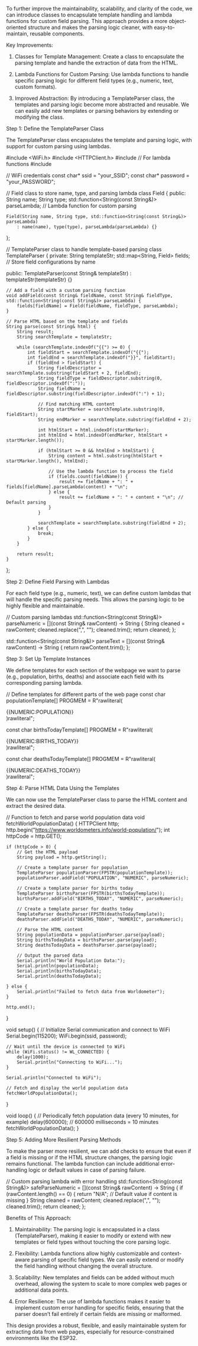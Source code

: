 To further improve the maintainability, scalability, and clarity of the code, we can introduce classes to encapsulate template handling and lambda functions for custom field parsing. This approach provides a more object-oriented structure and makes the parsing logic cleaner, with easy-to-maintain, reusable components.

Key Improvements:

1. Classes for Template Management: Create a class to encapsulate the parsing template and handle the extraction of data from the HTML.


2. Lambda Functions for Custom Parsing: Use lambda functions to handle specific parsing logic for different field types (e.g., numeric, text, custom formats).


3. Improved Abstraction: By introducing a TemplateParser class, the templates and parsing logic become more abstracted and reusable. We can easily add new templates or parsing behaviors by extending or modifying the class.



Step 1: Define the TemplateParser Class

The TemplateParser class encapsulates the template and parsing logic, with support for custom parsing using lambdas.

#include <WiFi.h>
#include <HTTPClient.h>
#include <functional> // For lambda functions
#include <map>

// WiFi credentials
const char* ssid = "your_SSID";
const char* password = "your_PASSWORD";

// Field class to store name, type, and parsing lambda
class Field {
public:
    String name;
    String type;
    std::function<String(const String&)> parseLambda; // Lambda function for custom parsing

    Field(String name, String type, std::function<String(const String&)> parseLambda)
        : name(name), type(type), parseLambda(parseLambda) {}
};

// TemplateParser class to handle template-based parsing
class TemplateParser {
private:
    String templateStr;
    std::map<String, Field> fields; // Store field configurations by name

public:
    TemplateParser(const String& templateStr) : templateStr(templateStr) {}

    // Add a field with a custom parsing function
    void addField(const String& fieldName, const String& fieldType, std::function<String(const String&)> parseLambda) {
        fields[fieldName] = Field(fieldName, fieldType, parseLambda);
    }

    // Parse HTML based on the template and fields
    String parse(const String& html) {
        String result;
        String searchTemplate = templateStr;

        while (searchTemplate.indexOf("{{") >= 0) {
            int fieldStart = searchTemplate.indexOf("{{");
            int fieldEnd = searchTemplate.indexOf("}}", fieldStart);
            if (fieldEnd > fieldStart) {
                String fieldDescriptor = searchTemplate.substring(fieldStart + 2, fieldEnd);
                String fieldType = fieldDescriptor.substring(0, fieldDescriptor.indexOf(":"));
                String fieldName = fieldDescriptor.substring(fieldDescriptor.indexOf(":") + 1);

                // Find matching HTML content
                String startMarker = searchTemplate.substring(0, fieldStart);
                String endMarker = searchTemplate.substring(fieldEnd + 2);

                int htmlStart = html.indexOf(startMarker);
                int htmlEnd = html.indexOf(endMarker, htmlStart + startMarker.length());

                if (htmlStart >= 0 && htmlEnd > htmlStart) {
                    String content = html.substring(htmlStart + startMarker.length(), htmlEnd);
                    
                    // Use the lambda function to process the field
                    if (fields.count(fieldName)) {
                        result += fieldName + ": " + fields[fieldName].parseLambda(content) + "\n";
                    } else {
                        result += fieldName + ": " + content + "\n"; // Default parsing
                    }
                }

                searchTemplate = searchTemplate.substring(fieldEnd + 2);
            } else {
                break;
            }
        }

        return result;
    }
};

Step 2: Define Field Parsing with Lambdas

For each field type (e.g., numeric, text), we can define custom lambdas that will handle the specific parsing needs. This allows the parsing logic to be highly flexible and maintainable.

// Custom parsing lambdas
std::function<String(const String&)> parseNumeric = [](const String& rawContent) -> String {
    String cleaned = rawContent;
    cleaned.replace(",", "");
    cleaned.trim();
    return cleaned;
};

std::function<String(const String&)> parseText = [](const String& rawContent) -> String {
    return rawContent.trim();
};

Step 3: Set Up Template Instances

We define templates for each section of the webpage we want to parse (e.g., population, births, deaths) and associate each field with its corresponding parsing lambda.

// Define templates for different parts of the web page
const char populationTemplate[] PROGMEM = R"rawliteral(
<div class="maincounter-number">
    <span class="rts-counter">{{NUMERIC:POPULATION}}</span>
</div>)rawliteral";

const char birthsTodayTemplate[] PROGMEM = R"rawliteral(
<div class="sec-counter">
    <span class="rts-counter">{{NUMERIC:BIRTHS_TODAY}}</span>
</div>)rawliteral";

const char deathsTodayTemplate[] PROGMEM = R"rawliteral(
<div class="sec-counter">
    <span class="rts-counter">{{NUMERIC:DEATHS_TODAY}}</span>
</div>)rawliteral";

Step 4: Parse HTML Data Using the Templates

We can now use the TemplateParser class to parse the HTML content and extract the desired data.

// Function to fetch and parse world population data
void fetchWorldPopulationData() {
    HTTPClient http;
    http.begin("https://www.worldometers.info/world-population/");
    int httpCode = http.GET();

    if (httpCode > 0) {
        // Get the HTML payload
        String payload = http.getString();

        // Create a template parser for population
        TemplateParser populationParser(FPSTR(populationTemplate));
        populationParser.addField("POPULATION", "NUMERIC", parseNumeric);

        // Create a template parser for births today
        TemplateParser birthsParser(FPSTR(birthsTodayTemplate));
        birthsParser.addField("BIRTHS_TODAY", "NUMERIC", parseNumeric);

        // Create a template parser for deaths today
        TemplateParser deathsParser(FPSTR(deathsTodayTemplate));
        deathsParser.addField("DEATHS_TODAY", "NUMERIC", parseNumeric);

        // Parse the HTML content
        String populationData = populationParser.parse(payload);
        String birthsTodayData = birthsParser.parse(payload);
        String deathsTodayData = deathsParser.parse(payload);

        // Output the parsed data
        Serial.println("World Population Data:");
        Serial.println(populationData);
        Serial.println(birthsTodayData);
        Serial.println(deathsTodayData);

    } else {
        Serial.println("Failed to fetch data from Worldometer");
    }

    http.end();
}

void setup() {
    // Initialize Serial communication and connect to WiFi
    Serial.begin(115200);
    WiFi.begin(ssid, password);

    // Wait until the device is connected to WiFi
    while (WiFi.status() != WL_CONNECTED) {
        delay(1000);
        Serial.println("Connecting to WiFi...");
    }

    Serial.println("Connected to WiFi");

    // Fetch and display the world population data
    fetchWorldPopulationData();
}

void loop() {
    // Periodically fetch population data (every 10 minutes, for example)
    delay(600000);  // 600000 milliseconds = 10 minutes
    fetchWorldPopulationData();
}

Step 5: Adding More Resilient Parsing Methods

To make the parser more resilient, we can add checks to ensure that even if a field is missing or if the HTML structure changes, the parsing logic remains functional. The lambda function can include additional error-handling logic or default values in case of parsing failure.

// Custom parsing lambda with error handling
std::function<String(const String&)> safeParseNumeric = [](const String& rawContent) -> String {
    if (rawContent.length() == 0) {
        return "N/A"; // Default value if content is missing
    }
    String cleaned = rawContent;
    cleaned.replace(",", "");
    cleaned.trim();
    return cleaned;
};

Benefits of This Approach:

1. Maintainability: The parsing logic is encapsulated in a class (TemplateParser), making it easier to modify or extend with new templates or field types without touching the core parsing logic.


2. Flexibility: Lambda functions allow highly customizable and context-aware parsing of specific field types. We can easily extend or modify the field handling without changing the overall structure.


3. Scalability: New templates and fields can be added without much overhead, allowing the system to scale to more complex web pages or additional data points.


4. Error Resilience: The use of lambda functions makes it easier to implement custom error handling for specific fields, ensuring that the parser doesn’t fail entirely if certain fields are missing or malformed.



This design provides a robust, flexible, and easily maintainable system for extracting data from web pages, especially for resource-constrained environments like the ESP32.

